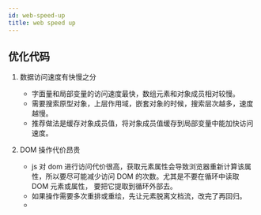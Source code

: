 ```yaml
---
id: web-speed-up
title: web speed up
---
```


## 优化代码

1. 数据访问速度有快慢之分

   - 字面量和局部变量的访问速度最快，数组元素和对象成员相对较慢。
   - 需要搜索原型对象，上层作用域，嵌套对象的时候，搜索层次越多，速度越慢。
   - 推荐做法是缓存对象成员值，将对象成员值缓存到局部变量中能加快访问速度。

2. DOM 操作代价昂贵

   - js 对 dom 进行访问代价很高，获取元素属性会导致浏览器重新计算该属性，所以要尽可能减少访问 DOM 的次数。尤其是不要在循环中读取 DOM 元素或属性，
     要把它提取到循环外部去。
   - 如果操作需要多次重排或重绘，先让元素脱离文档流，改完了再回归。
   -
